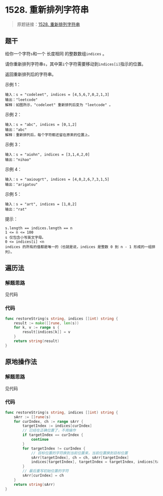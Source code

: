 # 1528. 重新排列字符串
> 原题链接：[1528. 重新排列字符串](https://leetcode-cn.com/problems/shuffle-string/)
## 题干
给你一个字符``s``和一个 长度相同 的整数数组``indices`` 。

请你重新排列字符串``s``，其中第``i``个字符需要移动到``indices[i]``指示的位置。

返回重新排列后的字符串。

示例 1：
```
输入：s = "codeleet", indices = [4,5,6,7,0,2,1,3]
输出："leetcode"
解释：如图所示，"codeleet" 重新排列后变为 "leetcode" 。
```
示例 2：
```
输入：s = "abc", indices = [0,1,2]
输出："abc"
解释：重新排列后，每个字符都还留在原来的位置上。
```
示例 3：
```
输入：s = "aiohn", indices = [3,1,4,2,0]
输出："nihao"
```
示例 4：
```
输入：s = "aaiougrt", indices = [4,0,2,6,7,3,1,5]
输出："arigatou"
```
示例 5：
```
输入：s = "art", indices = [1,0,2]
输出："rat"
```
提示：
```
s.length == indices.length == n
1 <= n <= 100
s 仅包含小写英文字母。
0 <= indices[i] <n
indices 的所有的值都是唯一的（也就是说，indices 是整数 0 到 n - 1 形成的一组排列）。
```

## 遍历法
### 解题思路
见代码
### 代码
```go
func restoreString(s string, indices []int) string {
	result := make([]rune, len(s))
	for k, v := range s {
		result[indices[k]] = v
	}
	return string(result)
}
```

## 原地操作法
### 解题思路
见代码
### 代码
```go
func restoreString(s string, indices []int) string {
	sArr := []rune(s)
	for curIndex, ch := range sArr {
		targetIndex := indices[curIndex]
		// 已经在正确位置了，不用操作
		if targetIndex == curIndex {
			continue
		}
		for targetIndex != curIndex {
			// 目标位置的字符换到当前位置来，当前位置换到目标位置
			sArr[targetIndex], ch = ch, sArr[targetIndex]
			indices[targetIndex], targetIndex = targetIndex, indices[targetIndex]
		}
		// 最后重写初始位置的字符
		sArr[curIndex] = ch
	}
	return string(sArr)
}
```
